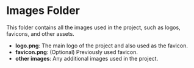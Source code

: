 # Images Folder

This folder contains all the images used in the project, such as logos, favicons, and other assets.

- **logo.png**: The main logo of the project and also used as the favicon.
- **favicon.png**: (Optional) Previously used favicon.
- **other images**: Any additional images used in the project.
